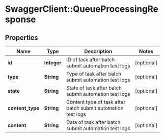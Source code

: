 # SwaggerClient::QueueProcessingResponse

## Properties
Name | Type | Description | Notes
------------ | ------------- | ------------- | -------------
**id** | **Integer** | ID of task after batch submit automation test logs | [optional] 
**type** | **String** | Type of task after batch submit automation test logs | [optional] 
**state** | **String** | State of task after batch submit automation test logs | [optional] 
**content_type** | **String** | Content type of task after batch submit automation test logs | [optional] 
**content** | **String** | Data of task after batch submit automation test logs | [optional] 


